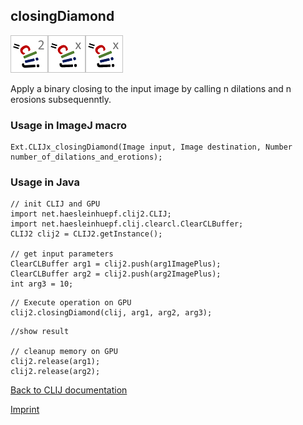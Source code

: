 ## closingDiamond
![Image](images/mini_clij2_logo.png)![Image](images/mini_clijx_logo.png)![Image](images/mini_clijx_logo.png)

Apply a binary closing to the input image by calling n dilations and n erosions subsequenntly.

### Usage in ImageJ macro
```
Ext.CLIJx_closingDiamond(Image input, Image destination, Number number_of_dilations_and_erotions);
```


### Usage in Java
```
// init CLIJ and GPU
import net.haesleinhuepf.clij2.CLIJ;
import net.haesleinhuepf.clij.clearcl.ClearCLBuffer;
CLIJ2 clij2 = CLIJ2.getInstance();

// get input parameters
ClearCLBuffer arg1 = clij2.push(arg1ImagePlus);
ClearCLBuffer arg2 = clij2.push(arg2ImagePlus);
int arg3 = 10;
```

```
// Execute operation on GPU
clij2.closingDiamond(clij, arg1, arg2, arg3);
```

```
//show result

// cleanup memory on GPU
clij2.release(arg1);
clij2.release(arg2);
```


[Back to CLIJ documentation](https://clij.github.io/)

[Imprint](https://clij.github.io/imprint)
